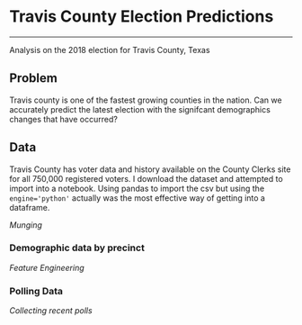 # Travis County Election Predictions
---

Analysis on the 2018 election for Travis County, Texas

## Problem
Travis county is one of the fastest growing counties in the nation. Can we accurately predict the latest election with the signifcant demographics changes that have occurred?


## Data

Travis County has voter data and history available on the County Clerks site for all 750,000 registered voters. I download the dataset and attempted to import into a notebook. Using pandas to import the csv but using the `engine='python'` actually was the most effective way of getting into a dataframe.

_Munging_

### Demographic data by precinct

_Feature Engineering_

### Polling Data

_Collecting recent polls_
